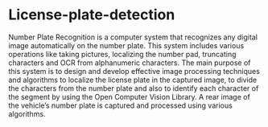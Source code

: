 # License-plate-detection
Number Plate Recognition is a computer system that recognizes any digital image automatically on the number plate. This system includes various operations like taking pictures, localizing the number pad, truncating characters and OCR from alphanumeric characters. The main purpose of this system is to design and develop effective image processing techniques and algorithms to localize the license plate in the captured image, to divide the characters from the number plate and also to identify each character of the segment by using the Open Computer Vision Library. A rear image of the vehicle’s number plate is captured and processed using various algorithms. 
